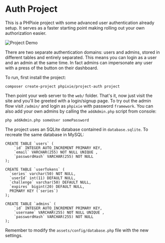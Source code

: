 # Auth Project

This is a PHPixie project with some advanced user authentication already setup.
It serves as a faster starting point making rolling out your own authorization easier.

![Project Demo](http://imgur.com/DMRrY38.gif)

There are two separate authentication domains: users and admins, stored in different
tables and entirely separated. This means you can login as a user and an admin at the same time.
In fact admins can impersonate any user with a press of the button on their dashboard.

To run, first install the project:

```
composer create-project phpixie/project-auth project
```

Then point your web server to the `web/` folder. That's it, now just visit the site and you'll
be greeted with a login/signup page. To try out the admin flow visit `/admin/` and login as `phpixie`
with password `framework`. You can also add your own admins by calling the `addAdmin.php` script
from console:

```
php addAdmin.php someUser somePassword
```


The project uses an SQLite database contained in `database.sqlite`. To recreate the same database in MySQL:

```
CREATE TABLE `users` (
    `id` INTEGER AUTO_INCREMENT PRIMARY KEY,
    `email` VARCHAR(255) NOT NULL UNIQUE ,
    `passwordHash` VARCHAR(255) NOT NULL
);

CREATE TABLE `userTokens` (
  `series` varchar(50) NOT NULL,
  `userId` int(11) DEFAULT NULL,
  `challenge` varchar(50) DEFAULT NULL,
  `expires` bigint(20) DEFAULT NULL,
  PRIMARY KEY (`series`)
);

CREATE TABLE `admins` (
    `id` INTEGER AUTO_INCREMENT PRIMARY KEY,
    `username` VARCHAR(255) NOT NULL UNIQUE ,
    `passwordHash` VARCHAR(255) NOT NULL
);
```

Remember to modify the `assets/config/database.php` file with the new settings.

